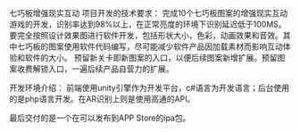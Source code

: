七巧板增强现实互动
项目开发的技术要求：
	完成10个七巧板图案的增强现实互动游戏的开发，识别率达到98%以上，在正常亮度的环境下识别延迟低于100MS。
	要完全按照设计效果图进行软件开发，包括形状大小，色彩，动画效果和音效。其中七巧板的图案使用软件代码编写，尽可能减少软件产品因加载素材而影响互动体验和软件的大小。
	预留新关卡即新图案的入口，以便后续图案新增扩展。预留图案收费解锁入口，一遍后续产品自营力的扩展。

开发环境介绍：
	前端使用unity引擎作为开发平台，c#语言为开发语言；后台使用的是php语言开发。在AR识别上则是使用高通的API。

最后交付的是一个在可以发布到APP Store的ipa包。
